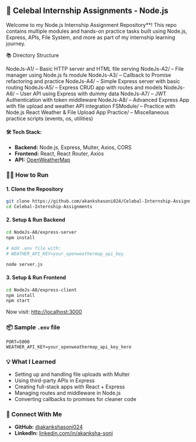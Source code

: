## 📁 Celebal Internship Assignments - Node.js

Welcome to my Node.js Internship Assignment Repository**!
This repo contains multiple modules and hands-on practice tasks built using Node.js, Express, APIs, File System, and more as part of my internship learning journey.


📚 Directory Structure 

NodeJs-A1/ – Basic HTTP server and HTML file serving
NodeJs-A2/ – File manager using Node.js fs module
NodeJs-A3/ – Callback to Promise refactoring and practice
NodeJs-A4/ – Simple Express server with basic routing
NodeJs-A5/ – Express CRUD app with routes and models
NodeJs-A6/ – User API using Express with dummy data
NodeJs-A7/ – JWT Authentication with token middleware
NodeJs-A8/ – Advanced Express App with file upload and weather API integration
FSModule/ – Practice with Node.js React Weather & File Upload App
Practice/ – Miscellaneous practice scripts (events, os, utilities)


#### 🛠️ Tech Stack:

* **Backend:** Node.js, Express, Multer, Axios, CORS
* **Frontend:** React, React Router, Axios
* **API:** [OpenWeatherMap](https://openweathermap.org/)


### 🧑‍💻 How to Run

#### 1. Clone the Repository

```bash
git clone https://github.com/akankshasoni024/Celebal-Internship-Assignments.git
cd Celebal-Internship-Assignments
```

#### 2. Setup & Run Backend

```bash
cd NodeJs-A8/express-server
npm install

# Add .env file with:
# WEATHER_API_KEY=your_openweathermap_api_key

node server.js
```

#### 3. Setup & Run Frontend

```bash
cd NodeJs-A8/express-client
npm install
npm start
```

Now visit: [http://localhost:3000](http://localhost:3000)


### 📦 Sample `.env` file

```env
PORT=5000
WEATHER_API_KEY=your_openweathermap_api_key_here
```

### 💡 What I Learned

* Setting up and handling file uploads with Multer
* Using third-party APIs in Express
* Creating full-stack apps with React + Express
* Managing routes and middleware in Node.js
* Converting callbacks to promises for cleaner code


### 🤝 Connect With Me

* **GitHub:** [@akankshasoni024](https://github.com/akankshasoni024)
* **LinkedIn:** [linkedin.com/in/akanksha-soni](https://linkedin.com/in/akankshasoni024)

